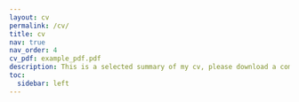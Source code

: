 ```yaml
---
layout: cv
permalink: /cv/
title: cv
nav: true
nav_order: 4
cv_pdf: example_pdf.pdf
description: This is a selected summary of my cv, please download a complete pdf version using the button above.
toc:
  sidebar: left
---
```

